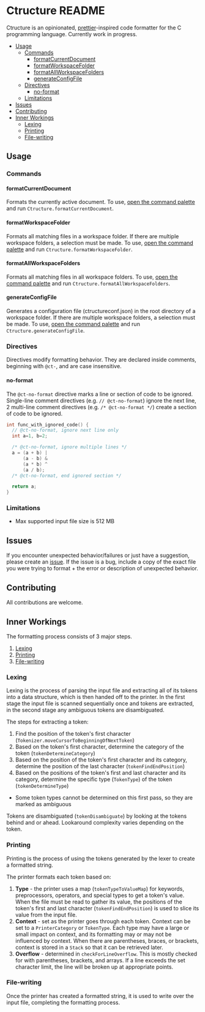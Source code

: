 # Ctructure README

Ctructure is an opinionated, [prettier](https://github.com/prettier/prettier)-inspired code formatter for the C programming language. Currently work in progress.

- [Usage](#usage)
  - [Commands](#commands)
    - [formatCurrentDocument](#formatcurrentdocument)
    - [formatWorkspaceFolder](#formatworkspacefolder)
    - [formatAllWorkspaceFolders](#formatallworkspacefolders)
    - [generateConfigFile](#generateconfigfile)
  - [Directives](#directives)
    - [no-format](#no-format)
  - [Limitations](#limitations)
- [Issues](#issues)
- [Contributing](#contributing)
- [Inner Workings](#inner-workings)
  - [Lexing](#lexing)
  - [Printing](#printing)
  - [File-writing](#file-writing)

## Usage

### Commands

#### formatCurrentDocument

Formats the currently active document. To use, [open the command palette](https://www.alphr.com/open-command-vs-code/) and run `Ctructure.formatCurrentDocument`.

#### formatWorkspaceFolder

Formats all matching files in a workspace folder. If there are multiple workspace folders, a selection must be made. To use, [open the command palette](https://www.alphr.com/open-command-vs-code/) and run `Ctructure.formatWorkspaceFolder`.

#### formatAllWorkspaceFolders

Formats all matching files in all workspace folders. To use, [open the command palette](https://www.alphr.com/open-command-vs-code/) and run `Ctructure.formatAllWorkspaceFolders`.

#### generateConfigFile

Generates a configuration file (ctructureconf.json) in the root directory of a workspace folder. If there are multiple workspace folders, a selection must be made. To use, [open the command palette](https://www.alphr.com/open-command-vs-code/) and run `Ctructure.generateConfigFile`.

### Directives

Directives modify formatting behavior. They are declared inside comments, beginning with `@ct-`, and are case insensitive.

#### no-format

The `@ct-no-format` directive marks a line or section of code to be ignored.
Single-line comment directives (e.g. `// @ct-no-format`) ignore the next line,
2 multi-line comment directives (e.g. `/* @ct-no-format */`) create a section of code to be ignored.

```cpp
int func_with_ignored_code() {
  // @ct-no-format, ignore next line only
  int a=1, b=2;

  /* @ct-no-format, ignore multiple lines */
  a = (a + b) |
      (a - b) &
      (a * b) ^
      (a / b);
  /* @ct-no-format, end ignored section */

  return a;
}
```

### Limitations

- Max supported input file size is 512 MB

## Issues

If you encounter unexpected behavior/failures or just have a suggestion, please create an [issue](https://github.com/nluka/Ctructure/issues). If the issue is a bug, include a copy of the exact file you were trying to format + the error or description of unexpected behavior.

## Contributing

All contributions are welcome.

## Inner Workings

The formatting process consists of 3 major steps.

1. [Lexing](#lexing)
2. [Printing](#printing)
3. [File-writing](#file-writing)

### Lexing

Lexing is the process of parsing the input file and extracting all of its tokens into a data structure, which is then handed off to the printer. In the first stage the input file is scanned sequentially once and tokens are extracted, in the second stage any ambiguous tokens are disambiguated.

The steps for extracting a token:
1. Find the position of the token's first character (`Tokenizer.moveCursorToBeginningOfNextToken`)
2. Based on the token's first character, determine the category of the token (`tokenDetermineCategory`)
3. Based on the position of the token's first character and its category, determine the position of the last character (`tokenFindEndPosition`)
4. Based on the positions of the token's first and last character and its category, determine the specific type (`TokenType`) of the token (`tokenDetermineType`)
  - Some token types cannot be determined on this first pass, so they are marked as ambiguous

Tokens are disambiguated (`tokenDisambiguate`) by looking at the tokens behind and or ahead. Lookaround complexity varies depending on the token.

### Printing

Printing is the process of using the tokens generated by the lexer to create a formatted string.

The printer formats each token based on:
1. **Type** - the printer uses a map (`tokenTypeToValueMap`) for keywords, preprocessors, operators, and special types to get a token's value. When the file must be read to gather its value, the positions of the token's first and last character (`tokenFindEndPosition`) is used to slice its value from the input file.
2. **Context** - set as the printer goes through each token. Context can be set to a `PrinterCategory` or `TokenType`. Each type may have a large or small impact on context, and its formatting may or may not be influenced by context. When there are parentheses, braces, or brackets, context is stored in a `Stack` so that it can be retrieved later.
3. **Overflow** - determined in `checkForLineOverflow`. This is mostly checked for with parentheses, brackets, and arrays. If a line exceeds the set character limit, the line will be broken up at appropriate points.

### File-writing

Once the printer has created a formatted string, it is used to write over the input file, completing the formatting process.
